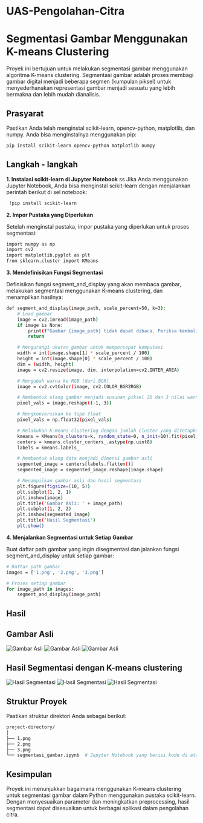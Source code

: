 # UAS-Pengolahan-Citra

# Segmentasi Gambar Menggunakan K-means Clustering

Proyek ini bertujuan untuk melakukan segmentasi gambar menggunakan algoritma K-means clustering. Segmentasi gambar adalah proses membagi gambar digital menjadi beberapa segmen (kumpulan piksel) untuk menyederhanakan representasi gambar menjadi sesuatu yang lebih bermakna dan lebih mudah dianalisis.

## Prasyarat

Pastikan Anda telah menginstal scikit-learn, opencv-python, matplotlib, dan numpy.
Anda bisa menginstalnya menggunakan pip:

```sh
pip install scikit-learn opencv-python matplotlib numpy
```

## Langkah - langkah

**1. Instalasi scikit-learn di Jupyter Notebook**
ss
Jika Anda menggunakan Jupyter Notebook, Anda bisa menginstal scikit-learn dengan menjalankan perintah berikut di sel notebook:

```sh
 !pip install scikit-learn
```

**2. Impor Pustaka yang Diperlukan**

Setelah menginstal pustaka, impor pustaka yang diperlukan untuk proses segmentasi:

```sh
import numpy as np
import cv2
import matplotlib.pyplot as plt
from sklearn.cluster import KMeans
```

**3. Mendefinisikan Fungsi Segmentasi**

Definisikan fungsi segment_and_display yang akan membaca gambar, melakukan segmentasi menggunakan K-means clustering, dan menampilkan hasilnya:

```sh
def segment_and_display(image_path, scale_percent=50, k=3):
    # Load gambar
    image = cv2.imread(image_path)
    if image is None:
        print(f"Gambar {image_path} tidak dapat dibaca. Periksa kembali path dan integritas file.")
        return

    # Mengurangi ukuran gambar untuk mempercepat komputasi
    width = int(image.shape[1] * scale_percent / 100)
    height = int(image.shape[0] * scale_percent / 100)
    dim = (width, height)
    image = cv2.resize(image, dim, interpolation=cv2.INTER_AREA)

    # Mengubah warna ke RGB (dari BGR)
    image = cv2.cvtColor(image, cv2.COLOR_BGR2RGB)

    # Membentuk ulang gambar menjadi susunan piksel 2D dan 3 nilai warna (RGB)
    pixel_vals = image.reshape((-1, 3))

    # Mengkonversikan ke tipe float
    pixel_vals = np.float32(pixel_vals)

    # Melakukan K-means clustering dengan jumlah cluster yang ditetapkan sebagai 3
    kmeans = KMeans(n_clusters=k, random_state=0, n_init=10).fit(pixel_vals)
    centers = kmeans.cluster_centers_.astype(np.uint8)
    labels = kmeans.labels_

    # Membentuk ulang data menjadi dimensi gambar asli
    segmented_image = centers[labels.flatten()]
    segmented_image = segmented_image.reshape(image.shape)

    # Menampilkan gambar asli dan hasil segmentasi
    plt.figure(figsize=(10, 5))
    plt.subplot(1, 2, 1)
    plt.imshow(image)
    plt.title('Gambar Asli: ' + image_path)
    plt.subplot(1, 2, 2)
    plt.imshow(segmented_image)
    plt.title('Hasil Segmentasi')
    plt.show()
```

**4. Menjalankan Segmentasi untuk Setiap Gambar**

Buat daftar path gambar yang ingin disegmentasi dan jalankan fungsi segment_and_display untuk setiap gambar:

```sh
# Daftar path gambar
images = ['1.png', '2.png', '3.png']

# Proses setiap gambar
for image_path in images:
    segment_and_display(image_path)
```

## Hasil

## Gambar Asli

![Gambar Asli](image/asli%201.png)
![Gambar Asli](image/asli%202.png)
![Gambar Asli](image/asli%203.png)

## Hasil Segmentasi dengan K-means clustering

![Hasil Segmentasi](image/segmen%201.png)
![Hasil Segmentasi](image/segmen%202.png)
![Hasil Segmentasi](image/segmen%203.png)

## Struktur Proyek

Pastikan struktur direktori Anda sebagai berikut:

```sh
project-directory/
│
├── 1.png
├── 2.png
├── 3.png
└── segmentasi_gambar.ipynb  # Jupyter Notebook yang berisi kode di atas
```

## Kesimpulan

Proyek ini menunjukkan bagaimana menggunakan K-means clustering untuk segmentasi gambar dalam Python menggunakan pustaka scikit-learn. Dengan menyesuaikan parameter dan meningkatkan preprocessing, hasil segmentasi dapat disesuaikan untuk berbagai aplikasi dalam pengolahan citra.

